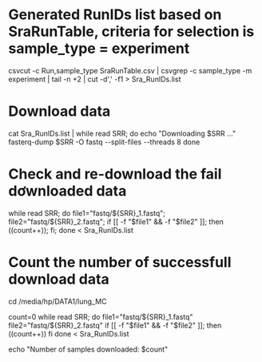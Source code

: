 # Generated RunIDs list based on SraRunTable, criteria for selection is sample_type = experiment
csvcut -c Run,sample_type SraRunTable.csv | csvgrep -c sample_type -m experiment | tail -n +2 | cut -d',' -f1 > Sra_RunIDs.list


# Download data
cat Sra_RunIDs.list | while read SRR; do
    echo "Downloading $SRR ..."
    fasterq-dump $SRR -O fastq --split-files --threads 8
done

# Check and re-download the fail dơwnloaded data
while read SRR; do     file1="fastq/${SRR}_1.fastq";     file2="fastq/${SRR}_2.fastq";     if [[ -f "$file1" && -f "$file2" ]]; then         ((count++));     fi; done < Sra_RunIDs.list

# Count the number of successfull download data
cd /media/hp/DATA1/lung_MC

count=0
while read SRR; do
    file1="fastq/${SRR}_1.fastq"
    file2="fastq/${SRR}_2.fastq"
    if [[ -f "$file1" && -f "$file2" ]]; then
        ((count++))
    fi
done < Sra_RunIDs.list

echo "Number of samples downloaded: $count"
